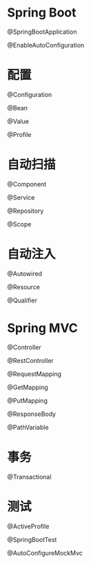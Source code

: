 # Spring Boot

@SpringBootApplication

@EnableAutoConfiguration

# 配置

@Configuration

@Bean

@Value

@Profile

# 自动扫描

@Component

@Service

@Repository

@Scope

# 自动注入

@Autowired

@Resource

@Qualifier

# Spring MVC

@Controller

@RestController

@RequestMapping

@GetMapping

@PutMapping

@ResponseBody

@PathVariable

# 事务

@Transactional

# 测试

@ActiveProfile

@SpringBootTest

@AutoConfigureMockMvc